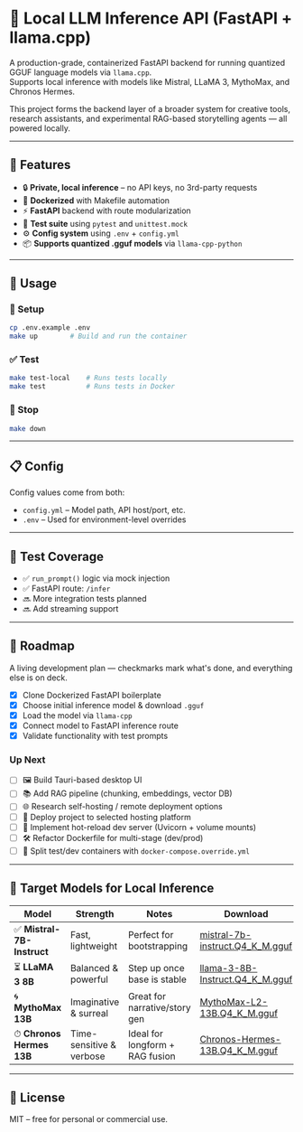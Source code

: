 # 🧠 Local LLM Inference API (FastAPI + llama.cpp)

A production-grade, containerized FastAPI backend for running quantized GGUF language models via `llama.cpp`.  
Supports local inference with models like Mistral, LLaMA 3, MythoMax, and Chronos Hermes.

This project forms the backend layer of a broader system for creative tools, research assistants, and experimental RAG-based storytelling agents — all powered locally.

---

## 🚀 Features

- 🔒 **Private, local inference** – no API keys, no 3rd-party requests
- 🐳 **Dockerized** with Makefile automation
- ⚡ **FastAPI** backend with route modularization
- 🧪 **Test suite** using `pytest` and `unittest.mock`
- ⚙️ **Config system** using `.env` + `config.yml`
- 📦 **Supports quantized .gguf models** via `llama-cpp-python`

---

## 🐳 Usage

### 🔧 Setup

```bash
cp .env.example .env
make up        # Build and run the container
```

### ✅ Test

```bash
make test-local    # Runs tests locally
make test          # Runs tests in Docker
```

### 🛑 Stop

```bash
make down
```

---

## 📋 Config

Config values come from both:

- `config.yml` – Model path, API host/port, etc.
- `.env` – Used for environment-level overrides

---

## 🧪 Test Coverage

- ✅ `run_prompt()` logic via mock injection
- ✅ FastAPI route: `/infer`
- 🔜 More integration tests planned
- 🔜 Add streaming support

---
## 🔭 Roadmap

A living development plan — checkmarks mark what's done, and everything else is on deck.

- [x] Clone Dockerized FastAPI boilerplate
- [x] Choose initial inference model & download `.gguf`
- [x] Load the model via `llama-cpp`
- [x] Connect model to FastAPI inference route
- [x] Validate functionality with test prompts

### Up Next

- [ ] 🖼 Build Tauri-based desktop UI
- [ ] 📚 Add RAG pipeline (chunking, embeddings, vector DB)
- [ ] 🌐 Research self-hosting / remote deployment options
- [ ] 🚀 Deploy project to selected hosting platform
- [ ] 🔁 Implement hot-reload dev server (Uvicorn + volume mounts)
- [ ] 🛠 Refactor Dockerfile for multi-stage (dev/prod)
- [ ] 🧪 Split test/dev containers with `docker-compose.override.yml`

---

## 🧠 Target Models for Local Inference

| Model | Strength | Notes | Download |
|-------|----------|-------|----------|
| ✅ **Mistral-7B-Instruct** | Fast, lightweight | Perfect for bootstrapping | [mistral-7b-instruct.Q4_K_M.gguf](https://huggingface.co/TheBloke/Mistral-7B-Instruct-v0.1-GGUF) |
| ⏳ **LLaMA 3 8B** | Balanced & powerful | Step up once base is stable | [llama-3-8B-Instruct.Q4_K_M.gguf](https://huggingface.co/TheBloke/Llama-3-8B-Instruct-GGUF) |
| 🌀 **MythoMax 13B** | Imaginative & surreal | Great for narrative/story gen | [MythoMax-L2-13B.Q4_K_M.gguf](https://huggingface.co/TheBloke/MythoMax-L2-13B-GGUF) |
| ⏱ **Chronos Hermes 13B** | Time-sensitive & verbose | Ideal for longform + RAG fusion | [Chronos-Hermes-13B.Q4_K_M.gguf](https://huggingface.co/TheBloke/Chronos-Hermes-13B-GGUF) |

---

## 📄 License

MIT – free for personal or commercial use.